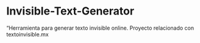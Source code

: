 # Invisible-Text-Generator
“Herramienta para generar texto invisible online. Proyecto relacionado con textoinvisible.mx
